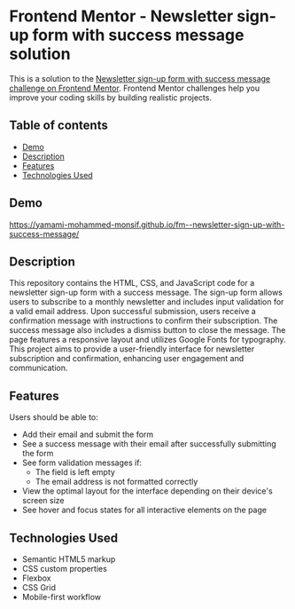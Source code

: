 # Frontend Mentor - Newsletter sign-up form with success message solution

This is a solution to the [Newsletter sign-up form with success message challenge on Frontend Mentor](https://www.frontendmentor.io/challenges/newsletter-signup-form-with-success-message-3FC1AZbNrv). Frontend Mentor challenges help you improve your coding skills by building realistic projects. 

## Table of contents

- [Demo](#demo)
- [Description](#description)
- [Features](#features)
- [Technologies Used](#technologies_used)

## Demo

https://yamami-mohammed-monsif.github.io/fm--newsletter-sign-up-with-success-message/

## Description

This repository contains the HTML, CSS, and JavaScript code for a newsletter sign-up form with a success message. The sign-up form allows users to subscribe to a monthly newsletter and includes input validation for a valid email address. Upon successful submission, users receive a confirmation message with instructions to confirm their subscription. The success message also includes a dismiss button to close the message. The page features a responsive layout and utilizes Google Fonts for typography. This project aims to provide a user-friendly interface for newsletter subscription and confirmation, enhancing user engagement and communication.

## Features

Users should be able to:

- Add their email and submit the form
- See a success message with their email after successfully submitting the form
- See form validation messages if:
  - The field is left empty
  - The email address is not formatted correctly
- View the optimal layout for the interface depending on their device's screen size
- See hover and focus states for all interactive elements on the page

## Technologies Used

- Semantic HTML5 markup
- CSS custom properties
- Flexbox
- CSS Grid
- Mobile-first workflow